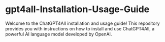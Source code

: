 # gpt4all-Installation-Usage-Guide
Welcome to the ChatGPT4All installation and usage guide! This repository provides you with instructions on how to install and use ChatGPT4All, a powerful AI language model developed by OpenAI.
